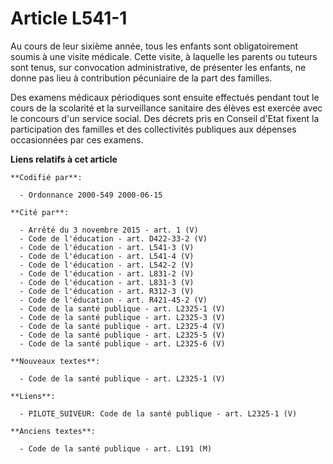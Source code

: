 # Article L541-1

Au cours de leur sixième année, tous les enfants sont obligatoirement soumis à une visite médicale. Cette visite, à laquelle
les parents ou tuteurs sont tenus, sur convocation administrative, de présenter les enfants, ne donne pas lieu à contribution
pécuniaire de la part des familles.

Des examens médicaux périodiques sont ensuite effectués pendant tout le cours de la scolarité et la surveillance sanitaire
des élèves est exercée avec le concours d'un service social. Des décrets pris en Conseil d'Etat fixent la participation des
familles et des collectivités publiques aux dépenses occasionnées par ces examens.

**Liens relatifs à cet article**

	**Codifié par**:

	  - Ordonnance 2000-549 2000-06-15

	**Cité par**:

	  - Arrêté du 3 novembre 2015 - art. 1 (V)
	  - Code de l'éducation - art. D422-33-2 (V)
	  - Code de l'éducation - art. L541-3 (V)
	  - Code de l'éducation - art. L541-4 (V)
	  - Code de l'éducation - art. L542-2 (V)
	  - Code de l'éducation - art. L831-2 (V)
	  - Code de l'éducation - art. L831-3 (V)
	  - Code de l'éducation - art. R312-3 (V)
	  - Code de l'éducation - art. R421-45-2 (V)
	  - Code de la santé publique - art. L2325-1 (V)
	  - Code de la santé publique - art. L2325-3 (V)
	  - Code de la santé publique - art. L2325-4 (V)
	  - Code de la santé publique - art. L2325-5 (V)
	  - Code de la santé publique - art. L2325-6 (V)

	**Nouveaux textes**:

	  - Code de la santé publique - art. L2325-1 (V)

	**Liens**:

	  - PILOTE_SUIVEUR: Code de la santé publique - art. L2325-1 (V)

	**Anciens textes**:

	  - Code de la santé publique - art. L191 (M)
